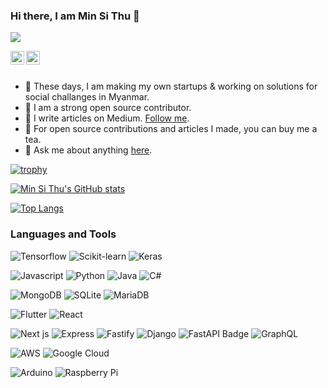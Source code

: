 ### Hi there, I am Min Si Thu 👋
![](https://komarev.com/ghpvc/?username=MinSiThu)

<a href="https://twitter.com/minsith09364146">
  <img align="left" alt="Min Si Thu's Twitter" width="22px" src="https://cdn.jsdelivr.net/npm/simple-icons@v3/icons/twitter.svg" />
</a>
<a href="https://www.linkedin.com/in/min-si-thu-265917171">
  <img align="left" alt="Min Si Thu's Linkdein" width="22px" src="https://cdn.jsdelivr.net/npm/simple-icons@v3/icons/linkedin.svg" />
</a>
<br/>
<br/>

- :robot: These days, I am making my own startups & working on solutions for social challanges in Myanmar.
- :dolphin: I am a strong open source contributor.
- :seedling: I write articles on Medium. [Follow me](https://medium.com/@minsithu_53495).
- :tea: For open source contributions and articles I made, you can buy me a tea.
- :postbox: Ask me about anything [here](https://github.com/MinSiThu/MinSiThu/issues).

[![trophy](https://github-profile-trophy.vercel.app/?username=MinSiThu&theme=discord)](https://github-profile-trophy.vercel.app/?username=MinSiThu)


[![Min Si Thu's GitHub stats](https://github-readme-stats.vercel.app/api?username=MinSiThu&count_private=true&show_icons=true)](https://github-readme-stats.vercel.app/api?username=MinSiThu&count_private=true&show_icons=true)

[![Top Langs](https://github-readme-stats.vercel.app/api/top-langs/?username=MinSiThu&langs_count=8)](https://github-readme-stats.vercel.app/api/top-langs/?username=MinSiThu&langs_count=8)

### Languages and Tools

![Tensorflow](https://img.shields.io/badge/TensorFlow-FF6F00?style=for-the-badge&logo=TensorFlow&logoColor=white)
![Scikit-learn](https://img.shields.io/badge/scikit_learn-F7931E?style=for-the-badge&logo=scikit-learn&logoColor=white)
![Keras](https://img.shields.io/badge/Keras-D00000?style=for-the-badge&logo=Keras&logoColor=white)

![Javascript](https://img.shields.io/badge/JavaScript-323330?style=for-the-badge&logo=javascript&logoColor=F7DF1E)
![Python](https://img.shields.io/badge/Python-3776AB?style=for-the-badge&logo=python&logoColor=white)
![Java](https://img.shields.io/badge/Java-ED8B00?style=for-the-badge&logo=java&logoColor=white)
![C#](https://img.shields.io/badge/C%23-239120?style=for-the-badge&logo=c-sharp&logoColor=white)

![MongoDB](https://img.shields.io/badge/MongoDB-4EA94B?style=for-the-badge&logo=mongodb&logoColor=white)
![SQLite](https://img.shields.io/badge/SQLite-07405E?style=for-the-badge&logo=sqlite&logoColor=white)
![MariaDB](https://img.shields.io/badge/MariaDB-003545?style=for-the-badge&logo=mariadb&logoColor=white)

![Flutter](https://img.shields.io/badge/Flutter-02569B?style=for-the-badge&logo=flutter&logoColor=white)
![React](https://img.shields.io/badge/React-20232A?style=for-the-badge&logo=react&logoColor=61DAFB)

![Next js](https://img.shields.io/badge/next.js-000000?style=for-the-badge&logo=nextdotjs&logoColor=white)
![Express](https://img.shields.io/badge/Express.js-000000?style=for-the-badge&logo=express&logoColor=white)
![Fastify](https://img.shields.io/badge/fastify-202020?style=for-the-badge&logo=fastify&logoColor=white)
![Django](https://img.shields.io/badge/Django-092E20?style=for-the-badge&logo=django&logoColor=white)
![FastAPI Badge](https://img.shields.io/badge/FastAPI-009688?logo=fastapi&logoColor=fff&style=for-the-badge)
![GraphQL](https://img.shields.io/badge/GraphQl-E10098?style=for-the-badge&logo=graphql&logoColor=white)

![AWS](https://img.shields.io/badge/Amazon_AWS-232F3E?style=for-the-badge&logo=amazon-aws&logoColor=white)
![Google Cloud](https://img.shields.io/badge/Google_Cloud-4285F4?style=for-the-badge&logo=google-cloud&logoColor=white)

![Arduino](https://img.shields.io/badge/Arduino-00979D?style=for-the-badge&logo=Arduino&logoColor=white)
![Raspberry Pi](https://img.shields.io/badge/Raspberry%20Pi-A22846?style=for-the-badge&logo=Raspberry%20Pi&logoColor=white)


<!--
**MinSiThu/MinSiThu** is a ✨ _special_ ✨ repository because its `README.md` (this file) appears on your GitHub profile.

Here are some ideas to get you started:

- 🔭 I’m currently working on ...
- 🌱 I’m currently learning ...
- 👯 I’m looking to collaborate on ...
- 🤔 I’m looking for help with ...
- 💬 Ask me about ...
- 📫 How to reach me: ...
- 😄 Pronouns: ...
- ⚡ Fun fact: ...
-->
